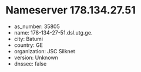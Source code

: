 # Nameserver 178.134.27.51

* as_number: 35805
* name: 178-134-27-51.dsl.utg.ge.
* city: Batumi
* country: GE
* organization: JSC Silknet
* version: Unknown
* dnssec: false
